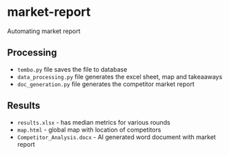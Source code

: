 # market-report
Automating market report 

## Processing
- `tembo.py` file saves the file to database
- `data_processing.py` file generates the excel sheet, map and takeaaways
- `doc_generation.py` file generates the competitor market report

## Results
- `results.xlsx` - has median metrics for various rounds
- `map.html` - global map with location of competitors
- `Competitor_Analysis.docx` - AI generated word document with market report